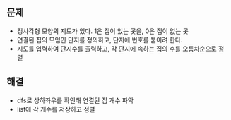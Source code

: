 ## 문제
- 정사각형 모양의 지도가 있다. 1은 집이 있는 곳을, 0은 집이 없는 곳
- 연결된 집의 모임인 단지를 정의하고, 단지에 번호를 붙이려 한다.
- 지도를 입력하여 단지수를 출력하고, 각 단지에 속하는 집의 수를 오름차순으로 정렬

## 해결
- dfs로 상하좌우를 확인해 연결된 집 개수 파악
- list에 각 개수를 저장하고 정렬
